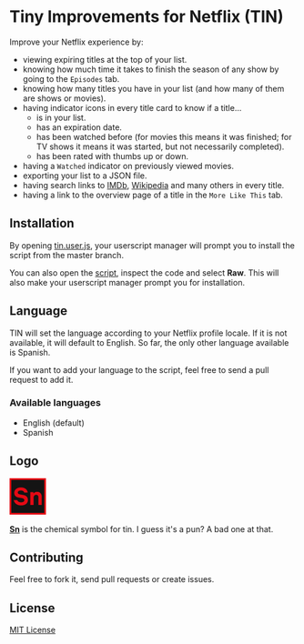 # Tiny Improvements for Netflix (TIN)

Improve your Netflix experience by:
- viewing expiring titles at the top of your list.
- knowing how much time it takes to finish the season of any show by going to the `Episodes` tab.
- knowing how many titles you have in your list (and how many of them are shows or movies).
- having indicator icons in every title card to know if a title...
  - is in your list.
  - has an expiration date.
  - has been watched before (for movies this means it was finished; for TV shows it means it was started, but not necessarily completed).
  - has been rated with thumbs up or down.
- having a `Watched` indicator on previously viewed movies.
- exporting your list to a JSON file.
- having search links to [IMDb](https://www.imdb.com/), [Wikipedia](https://www.wikipedia.org/) and many others in every title.
- having a link to the overview page of a title in the `More Like This` tab.

## Installation

By opening [tin.user.js](https://github.com/ignaeche/tin/raw/master/tin.user.js), your userscript manager will prompt you to install the script from the master branch.

You can also open the [script](tin.user.js), inspect the code and select **Raw**. This will also make your userscript manager prompt you for installation.

## Language

TIN will set the language according to your Netflix profile locale. If it is not available, it will default to English. So far, the only other language available is Spanish.

If you want to add your language to the script, feel free to send a pull request to add it.

### Available languages

- English (default)
- Spanish

## Logo

![Sn](images/tin.png "The chemical symbol for tin")

[**Sn**](https://en.wikipedia.org/wiki/Tin) is the chemical symbol for tin. I guess it's a pun? A bad one at that.

## Contributing

Feel free to fork it, send pull requests or create issues.

## License

[MIT License](LICENSE)
